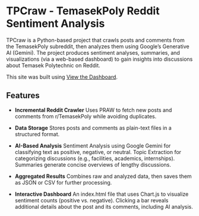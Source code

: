 # TPCraw - TemasekPoly Reddit Sentiment Analysis 

TPCraw is a Python-based project that crawls posts and comments from the TemasekPoly subreddit, then analyzes them using Google’s Generative AI (Gemini). The project produces sentiment analyses, summaries, and visualizations (via a web-based dashboard) to gain insights into discussions about Temasek Polytechnic on Reddit.

This site was built using [View the Dashboard](https://shamim-akhtar.github.io/tpcraw/).

## Features
- **Incremental Reddit Crawler**
Uses PRAW to fetch new posts and comments from r/TemasekPoly while avoiding duplicates.

- **Data Storage**
Stores posts and comments as plain-text files in a structured format.

- **AI-Based Analysis** Sentiment Analysis using Google Gemini for classifying text as positive, negative, or neutral.
Topic Extraction for categorizing discussions (e.g., facilities, academics, internships).
Summaries generate concise overviews of lengthy discussions.
- **Aggregated Results**
Combines raw and analyzed data, then saves them as JSON or CSV for further processing.

- **Interactive Dashboard**
An index.html file that uses Chart.js to visualize sentiment counts (positive vs. negative). Clicking a bar reveals additional details about the post and its comments, including AI analysis.
